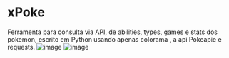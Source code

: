 # xPoke
Ferramenta para consulta via API, de  abilities, types, games e stats dos pokemon, escrito em Python usando apenas colorama , a api Pokeapie e requests. 
![image](https://user-images.githubusercontent.com/13918844/179428226-e26b1fb3-6288-4b1f-85bf-f3f30c0114c0.png)
![image](https://user-images.githubusercontent.com/13918844/179428247-d9f9c5c8-52e8-4cd6-be54-7007a9408a9e.png)
